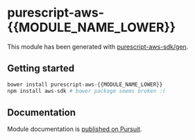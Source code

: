# purescript-aws-{{MODULE_NAME_LOWER}}

This module has been generated with [purescript-aws-sdk/gen](https://github.com/purescript-aws-sdk/gen).

## Getting started

```sh
bower install purescript-aws-{{MODULE_NAME_LOWER}}
npm install aws-sdk # bower package seems broken :(
```

## Documentation

Module documentation is [published on Pursuit](http://pursuit.purescript.org/packages/purescript-aws-{{MODULE_NAME_LOWER}}).
